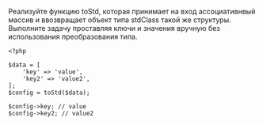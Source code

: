 Реализуйте функцию toStd, которая принимает на вход ассоциативнвый массив и ввозвращает объект типа stdClass такой же структуры. Выполните задачу проставляя ключи и значения вручную без использования преобразования типа.
```
<?php

$data = [
    'key' => 'value',
    'key2' => 'value2',
];
$config = toStd($data);

$config->key; // value
$config->key2; // value2
